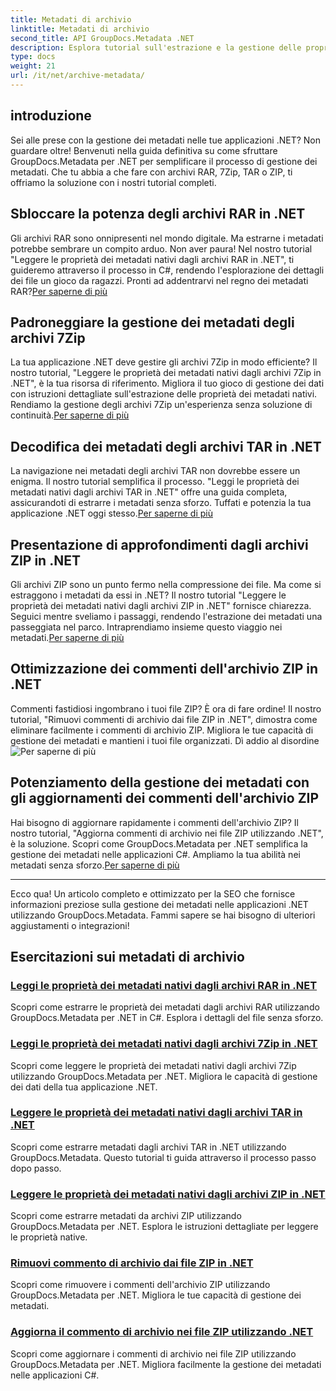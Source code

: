 ```yaml
---
title: Metadati di archivio
linktitle: Metadati di archivio
second_title: API GroupDocs.Metadata .NET
description: Esplora tutorial sull'estrazione e la gestione delle proprietà dei metadati da vari formati di archivio come RAR, 7Zip, TAR e ZIP utilizzando GroupDocs.Metadata per .NET.
type: docs
weight: 21
url: /it/net/archive-metadata/
---
```


## introduzione

Sei alle prese con la gestione dei metadati nelle tue applicazioni .NET? Non guardare oltre! Benvenuti nella guida definitiva su come sfruttare GroupDocs.Metadata per .NET per semplificare il processo di gestione dei metadati. Che tu abbia a che fare con archivi RAR, 7Zip, TAR o ZIP, ti offriamo la soluzione con i nostri tutorial completi.

## Sbloccare la potenza degli archivi RAR in .NET

 Gli archivi RAR sono onnipresenti nel mondo digitale. Ma estrarne i metadati potrebbe sembrare un compito arduo. Non aver paura! Nel nostro tutorial "Leggere le proprietà dei metadati nativi dagli archivi RAR in .NET", ti guideremo attraverso il processo in C#, rendendo l'esplorazione dei dettagli dei file un gioco da ragazzi. Pronti ad addentrarvi nel regno dei metadati RAR?[Per saperne di più](./read-native-metadata-rar-archives/)

## Padroneggiare la gestione dei metadati degli archivi 7Zip

La tua applicazione .NET deve gestire gli archivi 7Zip in modo efficiente? Il nostro tutorial, "Leggere le proprietà dei metadati nativi dagli archivi 7Zip in .NET", è la tua risorsa di riferimento. Migliora il tuo gioco di gestione dei dati con istruzioni dettagliate sull'estrazione delle proprietà dei metadati nativi. Rendiamo la gestione degli archivi 7Zip un'esperienza senza soluzione di continuità.[Per saperne di più](./read-native-metadata-7zip-archives/)

## Decodifica dei metadati degli archivi TAR in .NET

 La navigazione nei metadati degli archivi TAR non dovrebbe essere un enigma. Il nostro tutorial semplifica il processo. "Leggi le proprietà dei metadati nativi dagli archivi TAR in .NET" offre una guida completa, assicurandoti di estrarre i metadati senza sforzo. Tuffati e potenzia la tua applicazione .NET oggi stesso.[Per saperne di più](./read-native-metadata-tar-archives/)

## Presentazione di approfondimenti dagli archivi ZIP in .NET

Gli archivi ZIP sono un punto fermo nella compressione dei file. Ma come si estraggono i metadati da essi in .NET? Il nostro tutorial "Leggere le proprietà dei metadati nativi dagli archivi ZIP in .NET" fornisce chiarezza. Seguici mentre sveliamo i passaggi, rendendo l'estrazione dei metadati una passeggiata nel parco. Intraprendiamo insieme questo viaggio nei metadati.[Per saperne di più](./read-native-metadata-zip-archives/)

## Ottimizzazione dei commenti dell'archivio ZIP in .NET

 Commenti fastidiosi ingombrano i tuoi file ZIP? È ora di fare ordine! Il nostro tutorial, "Rimuovi commenti di archivio dai file ZIP in .NET", dimostra come eliminare facilmente i commenti di archivio ZIP. Migliora le tue capacità di gestione dei metadati e mantieni i tuoi file organizzati. Dì addio al disordine![Per saperne di più](./remove-archive-comment-zip-files/)

## Potenziamento della gestione dei metadati con gli aggiornamenti dei commenti dell'archivio ZIP

Hai bisogno di aggiornare rapidamente i commenti dell'archivio ZIP? Il nostro tutorial, "Aggiorna commenti di archivio nei file ZIP utilizzando .NET", è la soluzione. Scopri come GroupDocs.Metadata per .NET semplifica la gestione dei metadati nelle applicazioni C#. Ampliamo la tua abilità nei metadati senza sforzo.[Per saperne di più](./update-archive-comment-zip-files/)

---

Ecco qua! Un articolo completo e ottimizzato per la SEO che fornisce informazioni preziose sulla gestione dei metadati nelle applicazioni .NET utilizzando GroupDocs.Metadata. Fammi sapere se hai bisogno di ulteriori aggiustamenti o integrazioni!
## Esercitazioni sui metadati di archivio
### [Leggi le proprietà dei metadati nativi dagli archivi RAR in .NET](./read-native-metadata-rar-archives/)
Scopri come estrarre le proprietà dei metadati dagli archivi RAR utilizzando GroupDocs.Metadata per .NET in C#. Esplora i dettagli del file senza sforzo.
### [Leggi le proprietà dei metadati nativi dagli archivi 7Zip in .NET](./read-native-metadata-7zip-archives/)
Scopri come leggere le proprietà dei metadati nativi dagli archivi 7Zip utilizzando GroupDocs.Metadata per .NET. Migliora le capacità di gestione dei dati della tua applicazione .NET.
### [Leggere le proprietà dei metadati nativi dagli archivi TAR in .NET](./read-native-metadata-tar-archives/)
Scopri come estrarre metadati dagli archivi TAR in .NET utilizzando GroupDocs.Metadata. Questo tutorial ti guida attraverso il processo passo dopo passo.
### [Leggere le proprietà dei metadati nativi dagli archivi ZIP in .NET](./read-native-metadata-zip-archives/)
Scopri come estrarre metadati da archivi ZIP utilizzando GroupDocs.Metadata per .NET. Esplora le istruzioni dettagliate per leggere le proprietà native.
### [Rimuovi commento di archivio dai file ZIP in .NET](./remove-archive-comment-zip-files/)
Scopri come rimuovere i commenti dell'archivio ZIP utilizzando GroupDocs.Metadata per .NET. Migliora le tue capacità di gestione dei metadati.
### [Aggiorna il commento di archivio nei file ZIP utilizzando .NET](./update-archive-comment-zip-files/)
Scopri come aggiornare i commenti di archivio nei file ZIP utilizzando GroupDocs.Metadata per .NET. Migliora facilmente la gestione dei metadati nelle applicazioni C#.